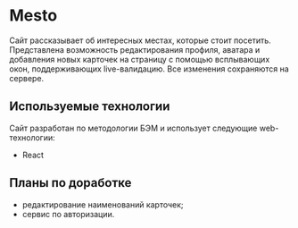 # Mesto

Сайт рассказывает об интересных местах, которые стоит посетить.
Представлена возможность редактирования профиля, аватара и добавления новых карточек на страницу
с помощью всплывающих окон, поддерживающих live-валидацию. Все изменения сохраняются на сервере.

## Используемые технологии

Сайт разработан по методологии БЭМ и использует следующие web-технологии:

- React

## Планы по доработке

- редактирование наименований карточек;
- сервис по авторизации.
